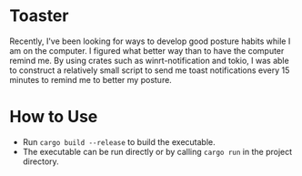 # Toaster
Recently, I've been looking for ways to develop good posture habits while I am on the computer. I figured what better way than to have the computer remind me. By using crates such as winrt-notification and tokio, I was able to construct a relatively small script to send me toast notifications every 15 minutes to remind me to better my posture. 

# How to Use
* Run ```cargo build --release``` to build the executable.
* The executable can be run directly or by calling ```cargo run``` in the project directory.
